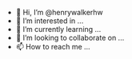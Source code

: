 - 👋 Hi, I’m @henrywalkerhw
- 👀 I’m interested in ...
- 🌱 I’m currently learning ...
- 💞️ I’m looking to collaborate on ...
- 📫 How to reach me ...

<!---
henrywalkerhw/henrywalkerhw is a ✨ special ✨ repository because its `README.md` (this file) appears on your GitHub profile.
You can click the Preview link to take a look at your changes.
--->
